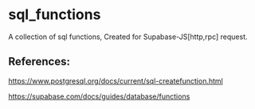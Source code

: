 # sql_functions
A collection of sql functions, Created for Supabase-JS[http,rpc] request. 

## References:
https://www.postgresql.org/docs/current/sql-createfunction.html

https://supabase.com/docs/guides/database/functions

